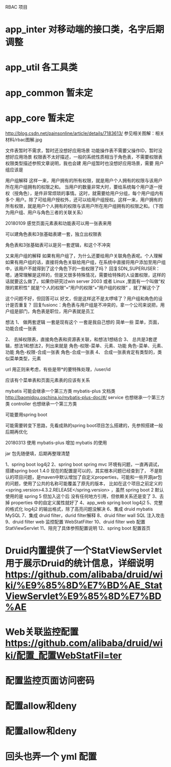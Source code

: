 RBAC 项目

# app_inter 对移动端的接口类，名字后期调整
# app_util 各工具类
# app_common 暂未定
# app_core 暂未定


http://blog.csdn.net/painsonline/article/details/7183613/
参见相关图解：相关材料/rbac图解.jpg

文件表暂时不需求，暂时还没想好应用场景
功能操作表不需要父操作ID，暂时没想好应用场景
权限表不太好描述，一般的系统性质相当于角色表，不需要权限表
权限类型描述参照文章说明，我也会建
用户组暂时也没想好应用场景，需要
用户组应该是

用户组解释
这样一来，用户拥有的所有权限，就是用户个人拥有的权限与该用户所在用户组拥有的权限之和。
当用户的数量非常大时，要给系统每个用户逐一授权（授角色），是件非常烦琐的事情。这时，就需要给用户分组，每个用户组内有多个
用户。除了可给用户授权外，还可以给用户组授权。这样一来，用户拥有的所有权限，就是用户个人拥有的权限与该用户所在用户组拥有的权限之和。（下图为用户组、用户与角色三者的关联关系）

20180109
感觉页面元素表和功能表可以用一张表来用

可以建角色表和3张基础表建一套，独立出权限表

角色表和3张基础表可以是另一套逻辑，和这个不冲突

又来用户组的解释
如果有用户组了，为什么还要给用户关联角色表呢。个人理解如果有用户组的话，直接将角色关联给用户组，在系统中直接将用户添加至用户组中，该用户不就得到了这个角色下的一些权限了吗？
回复SDN_SUPERUSER：嗯，通常理解是这样的，但是又很多特殊情况，需要给特殊的人设置权限，这样的话就要这么做了。如果你研究过win server 2003 或者 Linux ,里面有一个叫做“权限的累积性” 就是“个人的权限”=“用户的权限”+“用户组的权限” ，就了解这个了

这个问题不好，但回答可以
好文，但是这样这不是太啰嗦了？用户组和角色的设计是否重复？
回复fusionc：角色表与用户组是不冲突的，拿一个公司来说把，用户组是部门，角色表是职位，用户表就是员工

想法
1、
做两套逻辑
一套是现有这个
一套是我自己想的
    简单一些
    菜单，页面，功能合成一张表

2、
去掉权限表，直接角色表和资源表关联，和想法1想结合
3、
总共是3套逻辑，想法1和想法2，列出来就是
角色-权限-菜单、元素、功能
角色-菜单、元素、功能
角色-权限-合成一张表
角色-合成一张表
4、
合成一张表肯定有类型的，类似菜单类型，元素

url 用正则来考虑，有些是带*的要特殊处理，/user/id

应该有个菜单表和页面元素表的应该有关系

mybatis 可能会继承一个第三方类  mybatis-plus 文档类 http://baomidou.oschina.io/mybatis-plus-doc/#/
service 也想继承一个第三方类
controller 也想继承一个第三方类

可能要用spring boot

可能需要转变下思路，先看成熟的spring boot项目怎么搭建的，先参照搭建一般
后期再优化

20180313 使用 mybatis-plus 增加 mybatis 的使用

jar 包先随便填，后期再整理清楚

1、spring boot log4j2
2、spring boot spring mvc 环境有问题，一直再调试，搭建spring boot 1.4.0 现在的配置是可以的，其实根本问题已经查到了，
不是默认的项目问题，是maven中默认增加了自定义properties，可能和一些开源jar包的问题，使用了公共的名称可能覆盖了原先的版本，
比如在这个项目之前定义的 <spring.version>4.3.2.RELEASE</spring.version> ，虽然 spring boot 2 默认使用的是 spring 5 但加入这个后
没有任何地方引用，但依赖关系还是变了
3、去掉 properties 中的自定义属性就好了
4、app_web spring boot log4j2
5、完整的格式化 log4j2 的输出格式，除了高亮问题没解决
6、集成 druid mybatis MySQL
7、集成 druid filter，durid filter解释
8、druid filter wall SQL 注入攻击
9、druid filter web 监控配置 WebStatFilter
10、druid filter web 配置 StatViewServlet
11、陪完了具体参照配置说明
12、spring boot 配置首页



















# Druid内置提供了一个StatViewServlet用于展示Druid的统计信息，详细说明 https://github.com/alibaba/druid/wiki/%E9%85%8D%E7%BD%AE_StatViewServlet%E9%85%8D%E7%BD%AE
# Web关联监控配置 https://github.com/alibaba/druid/wiki/配置_配置WebStatFil=ter
# 配置监控页面访问密码
# 配置allow和deny
# 配置allow和deny
# 回头也弄一个 yml 配置